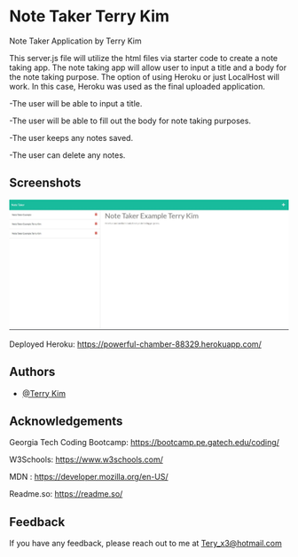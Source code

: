 
# Note Taker Terry Kim
Note Taker Application by Terry Kim

This server.js file will utilize the html files via starter code to create a note taking app. The note taking app will allow user to input a title and a body for the note taking purpose.
 The option of using Heroku or just LocalHost will work. In this case, Heroku was used as the final uploaded application.

-The user will be able to input a title.

-The user will be able to fill out the body for note taking purposes.

-The user keeps any notes saved. 

-The user can delete any notes.

## Screenshots

![App Screenshot](./deployexample.JPG)

Deployed Heroku: https://powerful-chamber-88329.herokuapp.com/


## Authors

- [@Terry Kim](https://github.com/TeryKing)


## Acknowledgements

Georgia Tech Coding Bootcamp: https://bootcamp.pe.gatech.edu/coding/

W3Schools: https://www.w3schools.com/

MDN : https://developer.mozilla.org/en-US/

Readme.so: https://readme.so/


## Feedback

If you have any feedback, please reach out to me at Tery_x3@hotmail.com

